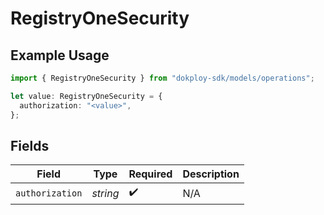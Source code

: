 # RegistryOneSecurity

## Example Usage

```typescript
import { RegistryOneSecurity } from "dokploy-sdk/models/operations";

let value: RegistryOneSecurity = {
  authorization: "<value>",
};
```

## Fields

| Field              | Type               | Required           | Description        |
| ------------------ | ------------------ | ------------------ | ------------------ |
| `authorization`    | *string*           | :heavy_check_mark: | N/A                |